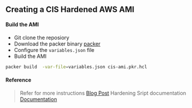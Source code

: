 
## Creating a CIS Hardened AWS AMI

#### Build the AMI
- Git clone the reposiory
- Download the packer binary [packer](https://learn.hashicorp.com/tutorials/packer/get-started-install-cli)
- Configure the `variables.json` file 
- Build the AMI
```sh
packer build  -var-file=variables.json cis-ami.pkr.hcl
```

#### Reference
> Refer for more instructions [Blog Post](https://bmacharia.com/creating-a-cis-level-1-hardened-aws-ami)
> Hardening Sript documentation [Documentation](https://github.com/thilinaba/aws-cis-ami/blob/dev/README.md)
